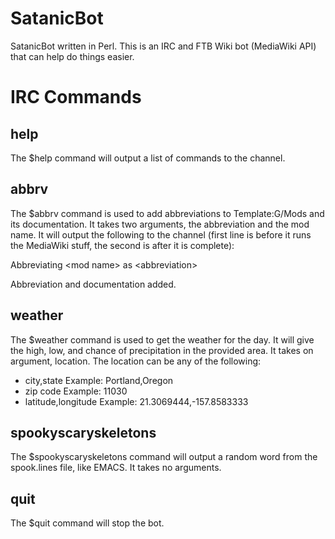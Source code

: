 SatanicBot
==========

SatanicBot written in Perl. This is an IRC and FTB Wiki bot (MediaWiki API) that can help do things easier.

IRC Commands
========

help
----
The $help command will output a list of commands to the channel.

abbrv
-----
The $abbrv command is used to add abbreviations to Template:G/Mods and its documentation. It takes two arguments, the abbreviation and the mod name. It will output the following to the channel (first line is before it runs the MediaWiki stuff, the second is after it is complete):

Abbreviating \<mod name\> as \<abbreviation\>

Abbreviation and documentation added.

weather
-------
The $weather command is used to get the weather for the day. It will give the high, low, and chance of precipitation in the provided area. It takes on argument, location. The location can be any of the following:
- city,state 		Example: Portland,Oregon
- zip code		Example: 11030
- latitude,longitude	Example: 21.3069444,-157.8583333

spookyscaryskeletons
--------------------
The $spookyscaryskeletons command will output a random word from the spook.lines file, like EMACS. It takes no arguments.

quit
----
The $quit command will stop the bot.
